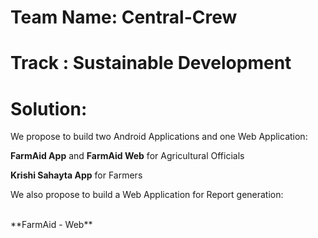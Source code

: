 # Team Name: Central-Crew
# Track : Sustainable Development
# Solution:

We propose to build two Android Applications and one Web Application:
  </br>
  
**FarmAid App** and **FarmAid Web** for Agricultural Officials
  </br>
  
**Krishi Sahayta App** for Farmers
  </br>

We also propose to build a Web Application for Report generation:
  
  </br>
**FarmAid - Web**

